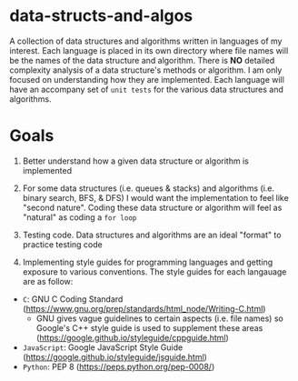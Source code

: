 # data-structs-and-algos

A collection of data structures and algorithms written in languages of my interest. Each language is placed in its own directory where file names will be the names of the data structure and algorithm. There is **NO** detailed complexity analysis of a data structure's methods or algorithm. I am only focused on understanding how they are implemented. Each language will have an accompany set of `unit tests` for the various data structures and algorithms.

# Goals

1. Better understand how a given data structure or algorithm is implemented

2. For some data structures (i.e. queues & stacks) and algorithms (i.e. binary search, BFS, & DFS) I would want the implementation to feel like "second nature". Coding these data structure or algorithm will feel as "natural" as coding a `for loop`

3. Testing code. Data structures and algorithms are an ideal "format" to practice testing code

4. Implementing style guides for programming languages and getting exposure to various conventions. The style guides for each langauage are as follow:

- `C`: GNU C Coding Standard (https://www.gnu.org/prep/standards/html_node/Writing-C.html)
  - GNU gives vague guidelines to certain aspects (i.e. file names) so Google's C++ style guide is used to supplement these areas (https://google.github.io/styleguide/cppguide.html)
- `JavaScript`: Google JavaScript Style Guide (https://google.github.io/styleguide/jsguide.html)
- `Python`: PEP 8 (https://peps.python.org/pep-0008/)
